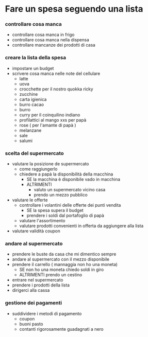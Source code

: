 # Fare un spesa seguendo una lista 
### controllare cosa manca 
  - controllare cosa manca in frigo
  - controllare cosa manca nella dispensa 
  - controllare mancanze dei prodotti di casa

### creare la lista della spesa
 - impostare un budget
  - scrivere cosa manca nelle note del cellulare 
    - latte
    - uova
    - crocchette per il nostro quokka ricky
    - zucchine 
    - carta igienica
    - burro cacao
    - burro 
    - curry per il coinquilino indiano 
    - profilattici al mango xxs per papà 
    - rose ( per l'amante di papà )
    - melanzane
    - sale
    - salumi

### scelta del supermercato 
  - valutare la posizione de supermercato
    - come raggiungerlo
    - chiedere a papà la disponibilità della macchina
      - SE la macchina è disponibile vado in macchina
       - ALTRIMENTI
         - valuto un supermercato vicino casa
         - prendo un mezzo pubblico
  - valutare le offerte
    - controllare i volantini delle offerte dei punti vendita
      - SE la spesa supera il budget 
       - prendere i soldi dal portafoglio di papà
    - valutare l'assortimento
    - valutare prodotti convenienti in offerta da aggiungere alla lista 
  - valutare validità coupon

### andare al supermercato
 - prendere le buste da casa che mi dimentico sempre
 - andare al supermercato con il mezzo disponibile
 - prendere il carrello ( mannaggia non ho una moneta)
    - SE non ho una moneta chiedo soldi in giro 
    - ALTRIMENTI prendo un cestino
 - entrare nel supermercato
 - prendere i prodotti della lista 
 - dirigerci alla cassa
      
### gestione dei pagamenti
 - suddividere i metodi di pagamento 
   - coupon
   - buoni pasto
   - contanti rigorosamente guadagnati a nero


